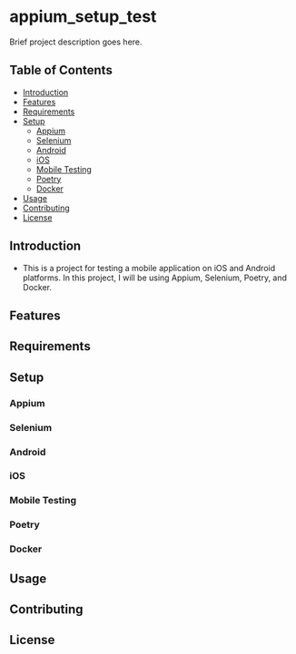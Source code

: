 # appium_setup_test

Brief project description goes here.

## Table of Contents

- [Introduction](#introduction)
- [Features](#features)
- [Requirements](#requirements)
- [Setup](#setup)
  - [Appium](#appium)
  - [Selenium](#selenium)
  - [Android](#android)
  - [iOS](#ios)
  - [Mobile Testing](#mobile-testing)
  - [Poetry](#poetry)
  - [Docker](#docker)
- [Usage](#usage)
- [Contributing](#contributing)
- [License](#license)

## Introduction
- This is a project for testing a mobile application on iOS and Android platforms. In this project, I will be using Appium, Selenium, Poetry, and Docker.


## Features



## Requirements


## Setup



### Appium



### Selenium



### Android



### iOS


### Mobile Testing



### Poetry


### Docker


## Usage


## Contributing


## License



